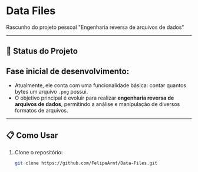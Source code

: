 # Data Files 
Rascunho do projeto pessoal "Engenharia reversa de arquivos de dados"


---

## 🚧 Status do Projeto
## **Fase inicial de desenvolvimento**:

- Atualmente, ele conta com uma funcionalidade básica: contar quantos bytes um arquivo `.png` possui.
- O objetivo principal é evoluir para realizar **engenharia reversa de arquivos de dados**, permitindo a análise e manipulação de diversos formatos de arquivos.

---

## 📋 Como Usar

1. Clone o repositório:

   ```bash
   git clone https://github.com/FelipeArnt/Data-Files.git
